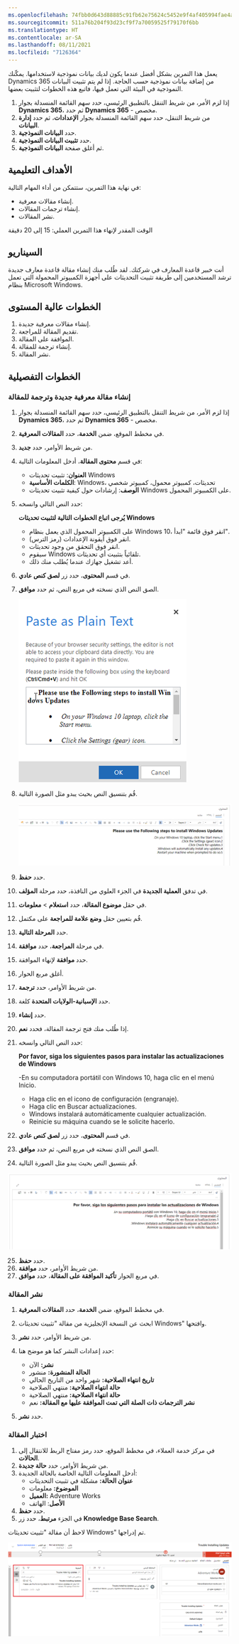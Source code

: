 ```yaml
---
ms.openlocfilehash: 74fbb0d643d88885c91fb62e75624c5452e9f4af405994fae4a5db2d8139c98f
ms.sourcegitcommit: 511a76b204f93d23cf9f7a70059525f79170f6bb
ms.translationtype: HT
ms.contentlocale: ar-SA
ms.lasthandoff: 08/11/2021
ms.locfileid: "7126364"
---
```

يعمل هذا التمرين بشكل أفضل عندما يكون لديك بيانات نموذجية لاستخدامها. يمكّنك Dynamics 365 من إضافة بيانات نموذجية حسب الحاجة. إذا لم يتم تثبيت البيانات النموذجية في البيئة التي تعمل فيها، فاتبع هذه الخطوات لتثبيت بعضها.

1. إذا لزم الأمر، من شريط التنقل بالتطبيق الرئيسي، حدد سهم القائمة المنسدلة بجوار **Dynamics 365**، ثم حدد **Dynamics 365** - مخصص.
2. من شريط التنقل، حدد سهم القائمة المنسدلة بجوار **الإعدادات**، ثم حدد **إدارة البيانات**.
3. حدد **البيانات النموذجية**.
4. حدد **تثبيت البيانات النموذجية**.
5. ثم أغلق صفحة **البيانات النموذجية**.

## <a name="learning-objectives"></a>الأهداف التعليمية

في نهاية هذا التمرين، ستتمكن من أداء المهام التالية:

- إنشاء مقالات معرفية.
- إنشاء ترجمات المقالات.
- نشر المقالات.

الوقت المقدر لإنهاء هذا التمرين العملي: 15 إلى 20 دقيقة

## <a name="scenario"></a>السيناريو

أنت خبير قاعدة المعارف في شركتك. لقد طُلب منك إنشاء مقالة قاعدة معارف جديدة ترشد المستخدمين إلى طريقة تثبيت التحديثات على أجهزة الكمبيوتر المحمولة التي تعمل بنظام Microsoft Windows.

## <a name="high-level-steps"></a>‏‫الخطوات عالية المستوى

1. إنشاء مقالات معرفية جديدة.
2. تقديم المقالة للمراجعة.
3. الموافقة على المقالة.
4. إنشاء ترجمة للمقالة.
5. نشر المقالة.

## <a name="detailed-steps"></a>الخطوات التفصيلية

### <a name="create-a-new-knowledge-article-and-an-article-translation"></a>إنشاء مقالة معرفية جديدة وترجمة للمقالة

1. إذا لزم الأمر، من شريط التنقل بالتطبيق الرئيسي، حدد سهم القائمة المنسدلة بجوار **Dynamics 365**، ثم حدد **Dynamics 365** - مخصص.
2. في مخطط الموقع، ضمن **الخدمة**، حدد **المقالات المعرفية**.
3. من شريط الأوامر، حدد **جديد**.
4. في قسم **محتوى المقالة**، أدخل المعلومات التالية:

    - **العنوان**: تثبيت تحديثات Windows
    - **الكلمات الأساسية**: Windows، تحديثات، كمبيوتر محمول، كمبيوتر شخصي
    - **الوصف**: إرشادات حول كيفية تثبيت تحديثات Windows على الكمبيوتر المحمول.

5. حدد النص التالي وانسخه:

    **يُرجى اتباع الخطوات التالية لتثبيت تحديثات Windows**
    - على الكمبيوتر المحمول الذي يعمل بنظام Windows 10، انقر فوق قائمة "ابدأ".
    - انقر فوق أيقونة الإعدادات (رمز الترس).
    - انقر فوق التحقق من وجود تحديثات.
    - سيقوم Windows تلقائياً بتثبيت أي تحديثات.
    - أعد تشغيل جهازك عندما يُطلب منك ذلك.

6. في قسم **المحتوى**، حدد زر **لصق كنص عادي**.
7. الصق النص الذي نسخته في مربع النص، ثم حدد **موافق**.

   ![لقطة شاشة لمربع الحوار "لصق كنص عادي".](../media/KM-Unit6-1.png)

8. قُم بتنسيق النص بحيث يبدو مثل الصورة التالية.

   ![لقطة شاشة لمثال النص المنسق.](../media/KM-Unit6-2.png)

9. حدد **حفظ**.
10. في تدفق **العملية الجديدة** في الجزء العلوي من النافذة، حدد مرحلة **المؤلف**.
11. في حقل **موضوع المقالة**، حدد **استعلام** \> **معلومات**.
12. قُم بتعيين حقل **وضع علامة للمراجعة** على مكتمل.
13. حدد **المرحلة التالية**.
14. في مرحلة **المراجعة**، حدد **موافقة**.
15. حدد **موافقة** لإنهاء الموافقة.
16. أغلق مربع الحوار.
17. من شريط الأوامر، حدد **ترجمة**.
18. حدد **الإسبانية-الولايات المتحدة** كلغة.
19. حدد **إنشاء**.
20. إذا طُلب منك فتح ترجمة المقالة، فحدد **نعم**.
21. حدد النص التالي وانسخه:

    **Por favor, siga los siguientes pasos para instalar las actualizaciones de Windows**

    -En su computadora portátil con Windows 10, haga clic en el menú Inicio.
    - Haga clic en el icono de configuración (engranaje).
    - Haga clic en Buscar actualizaciones.
    - Windows instalará automáticamente cualquier actualización.
    - Reinicie su máquina cuando se le solicite hacerlo.

22. في قسم **المحتوى**، حدد زر **لصق كنص عادي**.
23. الصق النص الذي نسخته في مربع النص، ثم حدد **موافق**.
24. قُم بتنسيق النص بحيث يبدو مثل الصورة التالية.

   ![لقطة شاشة لمثال النص المترجم المنسق.](../media/KM-Unit6-3.png)

25. حدد **حفظ**.
26. من شريط الأوامر، حدد **موافقة**.
27. في مربع الحوار **تأكيد الموافقة على المقالة**، حدد **موافق**.

### <a name="publish-the-article"></a>نشر المقالة

1. في مخطط الموقع، ضمن **الخدمة**، حدد **المقالات المعرفية**.
2. ابحث عن النسخة الإنجليزية من مقالة "تثبيت تحديثات Windows" وافتحها.
3. من شريط الأوامر، حدد **نشر**.
4. حدد إعدادات النشر كما هو موضح هنا:

    - **نشر:** الآن
    - **الحالة المنشورة:** منشور
    - **تاريخ انتهاء الصلاحية:** شهر واحد من التاريخ الحالي
    - **حالة انتهاء الصلاحية:** منتهي الصلاحية
    - **حالة انتهاء الصلاحية:** منتهي الصلاحية
    - **نشر الترجمات ذات الصلة التي تمت الموافقة عليها مع المقالة:** نعم

5. حدد **نشر**.

### <a name="test-the-article"></a>اختبار المقالة

1. في مركز خدمة العملاء، في مخطط الموقع، حدد رمز مفتاح الربط للانتقال إلى **الحالات**.
2. من شريط الأوامر، حدد **حالة جديدة**.
3. أدخل المعلومات التالية الخاصة بالحالة الجديدة:
    - **عنوان الحالة:** مشكلة في تثبيت التحديثات
    - **الموضوع:** معلومات
    - **العميل:** Adventure Works
    - **الأصل**: الهاتف
4. حدد **حفظ**.
5. في الجزء **مرتبط**، حدد زر **Knowledge Base Search**.

لاحظ أن مقالة "تثبيت تحديثات Windows" تم إدراجها.

![لقطة شاشة لـ Knowledge Base Search ذات الصلة.](../media/KM-Unit6-5.png)
